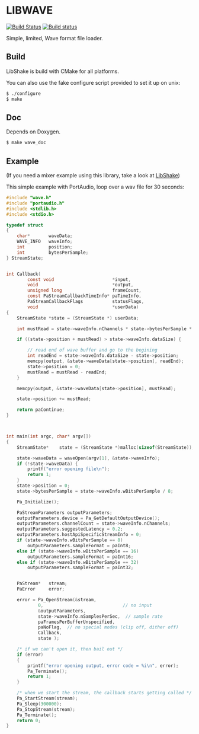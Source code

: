 LIBWAVE
=======
[![Build Status](https://travis-ci.org/libgame/libwave.svg?branch=master)](https://travis-ci.org/libgame/libwave)
[![Build status](https://ci.appveyor.com/api/projects/status/9er14t5lks4tymir/branch/master?svg=true)](https://ci.appveyor.com/project/ssbx/libwave-412yy/branch/master)

Simple, limited, Wave format file loader.

Build
-----
LibShake is build with CMake for all platforms.

You can also use the fake configure script provided to set it up on unix:
```sh
$ ./configure
$ make
```

Doc
---
Depends on Doxygen.
```sh
$ make wave_doc
```

Example
-------

(If you need a mixer example using this library, take a look at [LibShake](https://github.com/ssbx/libshake))

This simple example with PortAudio, loop over a wav file for 30 seconds:
```c
#include "wave.h"
#include "portaudio.h"
#include <stdlib.h>
#include <stdio.h>

typedef struct
{
    char*       waveData;
    WAVE_INFO   waveInfo;
    int         position;
    int         bytesPerSample;
} StreamState;


int Callback(
        const void                      *input,
        void                            *output,
        unsigned long                   frameCount,
        const PaStreamCallbackTimeInfo* paTimeInfo,
        PaStreamCallbackFlags           statusFlags,
        void                            *userData)
{
    StreamState *state = (StreamState *) userData;

    int mustRead = state->waveInfo.nChannels * state->bytesPerSample * frameCount;

    if ((state->position + mustRead) > state->waveInfo.dataSize) {

        // read end of wave buffer and go to the begining
        int readEnd = state->waveInfo.dataSize - state->position;
        memcpy(output, &state->waveData[state->position], readEnd);
        state->position = 0;
        mustRead = mustRead - readEnd;
    }

    memcpy(output, &state->waveData[state->position], mustRead);

    state->position += mustRead;

    return paContinue;
}



int main(int argc, char* argv[])
{
    StreamState*    state = (StreamState *)malloc(sizeof(StreamState));

    state->waveData = waveOpen(argv[1], &state->waveInfo);
    if (!state->waveData) {
        printf("error opening file\n");
        return 1;
    }
    state->position = 0;
    state->bytesPerSample = state->waveInfo.wBitsPerSample / 8;

    Pa_Initialize();

    PaStreamParameters outputParameters;
    outputParameters.device = Pa_GetDefaultOutputDevice();
    outputParameters.channelCount = state->waveInfo.nChannels;
    outputParameters.suggestedLatency = 0.2;
    outputParameters.hostApiSpecificStreamInfo = 0;
    if (state->waveInfo.wBitsPerSample == 8)
        outputParameters.sampleFormat = paInt8;
    else if (state->waveInfo.wBitsPerSample == 16)
        outputParameters.sampleFormat = paInt16;
    else if (state->waveInfo.wBitsPerSample == 32)
        outputParameters.sampleFormat = paInt32;


    PaStream*   stream;
    PaError     error;

    error = Pa_OpenStream(&stream,
            0,                              // no input
            &outputParameters,
            state->waveInfo.nSamplesPerSec,  // sample rate 
            paFramesPerBufferUnspecified,
            paNoFlag,  // no special modes (clip off, dither off)
            Callback,  
            state ); 

    /* if we can't open it, then bail out */
    if (error)
    {
        printf("error opening output, error code = %i\n", error);
        Pa_Terminate();
        return 1;
    }

    /* when we start the stream, the callback starts getting called */
    Pa_StartStream(stream);
    Pa_Sleep(300000);
    Pa_StopStream(stream);
    Pa_Terminate();
    return 0;
}

```
